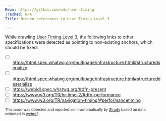 ```yaml
---
Repo: https://github.com/w3c/user-timing
Tracked: N/A
Title: Broken references in User Timing Level 3

---
```


While crawling [User Timing Level 3](https://w3c.github.io/user-timing/), the following links to other specifications were detected as pointing to non-existing anchors, which should be fixed:
* [ ] https://html.spec.whatwg.org/multipage/infrastructure.html#structuredserialize
* [ ] https://html.spec.whatwg.org/multipage/infrastructure.html#structureddeserialize
* [ ] https://webidl.spec.whatwg.org/#dfn-present
* [ ] https://www.w3.org/TR/hr-time-2/#dfn-performance
* [ ] https://www.w3.org/TR/navigation-timing/#performancetiming

<sub>This issue was detected and reported semi-automatically by [Strudy](https://github.com/w3c/strudy/) based on data collected in [webref](https://github.com/w3c/webref/).</sub>